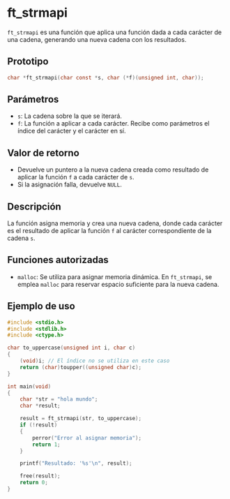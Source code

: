 # ft_strmapi
`ft_strmapi` es una función que aplica una función dada a cada carácter de una cadena, generando una nueva cadena con los resultados.

## Prototipo
```c
char *ft_strmapi(char const *s, char (*f)(unsigned int, char));
```

## Parámetros
- `s`: La cadena sobre la que se iterará.
- `f`: La función a aplicar a cada carácter. Recibe como parámetros el índice del carácter y el carácter en sí.

## Valor de retorno
- Devuelve un puntero a la nueva cadena creada como resultado de aplicar la función `f` a cada carácter de `s`.
- Si la asignación falla, devuelve `NULL`.

## Descripción
La función asigna memoria y crea una nueva cadena, donde cada carácter es el resultado de aplicar la función `f` al carácter correspondiente de la cadena `s`.

## Funciones autorizadas
- `malloc`: Se utiliza para asignar memoria dinámica. En `ft_strmapi`, se emplea `malloc` para reservar espacio suficiente para la nueva cadena.

## Ejemplo de uso
```c
#include <stdio.h>
#include <stdlib.h>
#include <ctype.h>

char to_uppercase(unsigned int i, char c)
{
    (void)i; // El índice no se utiliza en este caso
    return (char)toupper((unsigned char)c);
}

int main(void)
{
    char *str = "hola mundo";
    char *result;

    result = ft_strmapi(str, to_uppercase);
    if (!result)
    {
        perror("Error al asignar memoria");
        return 1;
    }

    printf("Resultado: '%s'\n", result);

    free(result);
    return 0;
}
```
